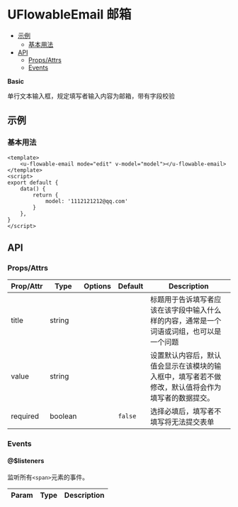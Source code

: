 <!-- 该 README.md 根据 api.yaml 和 docs/*.md 自动生成，为了方便在 GitHub 和 NPM 上查阅。如需修改，请查看源文件 -->

# UFlowableEmail 邮箱

- [示例](#示例)
    - [基本用法](#基本用法)
- [API]()
    - [Props/Attrs](#propsattrs)
    - [Events](#events)

**Basic**

单行文本输入框，规定填写者输入内容为邮箱，带有字段校验

## 示例
### 基本用法

```vue
<template>
    <u-flowable-email mode="edit" v-model="model"></u-flowable-email>
</template>
<script>
export default {
    data() {
        return {
            model: '1112121212@qq.com'
        }
    },
}
</script>
```
## API
### Props/Attrs

| Prop/Attr | Type | Options | Default | Description |
| --------- | ---- | ------- | ------- | ----------- |
| title | string |  |  | 标题用于告诉填写者应该在该字段中输入什么样的内容，通常是一个词语或词组，也可以是一个问题 |
| value | string |  |  | 设置默认内容后，默认值会显示在该模块的输入框中，填写者若不做修改，默认值将会作为填写者的数据提交。 |
| required | boolean |  | `false` | 选择必填后，填写者不填写将无法提交表单 |

### Events

#### @$listeners

监听所有`<span>`元素的事件。

| Param | Type | Description |
| ----- | ---- | ----------- |

